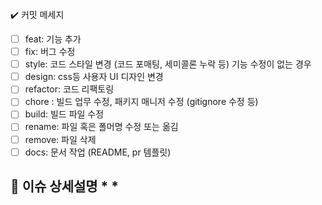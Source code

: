 ✔️ 커밋 메세지  
- [ ] feat: 기능 추가 
- [ ] fix: 버그 수정 
- [ ] style: 코드 스타일 변경 (코드 포매팅, 세미콜론 누락 등) 기능 수정이 없는 경우 
- [ ] design: css등 사용자 UI 디자인 변경 
- [ ] refactor: 코드 리팩토링 
- [ ] chore : 빌드 업무 수정, 패키지 매니저 수정 (gitignore 수정 등) 
- [ ] build: 빌드 파일 수정 
- [ ] rename: 파일 혹은 폴머명 수정 또는 옮김 
- [ ] remove: 파일 삭제 
- [ ] docs: 문서 작업 (README, pr 템플릿)  
## 📝 이슈 상세설명  * *
